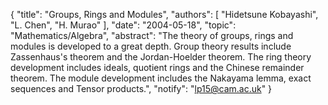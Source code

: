 {
    "title": "Groups, Rings and Modules",
    "authors": [
        "Hidetsune Kobayashi",
        "L. Chen",
        "H. Murao"
    ],
    "date": "2004-05-18",
    "topic": "Mathematics/Algebra",
    "abstract": "The theory of groups, rings and modules is developed to a great depth. Group theory results include Zassenhaus's theorem and the Jordan-Hoelder theorem. The ring theory development includes ideals, quotient rings and the Chinese remainder theorem. The module development includes the Nakayama lemma, exact sequences and Tensor products.",
    "notify": "lp15@cam.ac.uk"
}